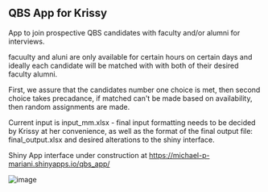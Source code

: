 ## QBS App for Krissy

App to join prospective QBS candidates with faculty and/or alumni for interviews.

facuulty and aluni are only available for certain hours on certain days and ideally
each candidate will be matched with with both of their desired faculty alumni.

First, we assure that the candidates number one choice is met, then second choice takes precadance,
if matched can't be made based on availability, then random assignments are made.  

Current input is input_mm.xlsx - final input formatting needs to be decided by Krissy at her convenience, 
as well as the format of the final output file: final_output.xlsx and desired alterations to the shiny interface. 

Shiny App interface under construction at https://michael-p-mariani.shinyapps.io/qbs_app/

![image](https://github.com/user-attachments/assets/d29089b3-3f53-40fc-802a-d13038f01ff9)

